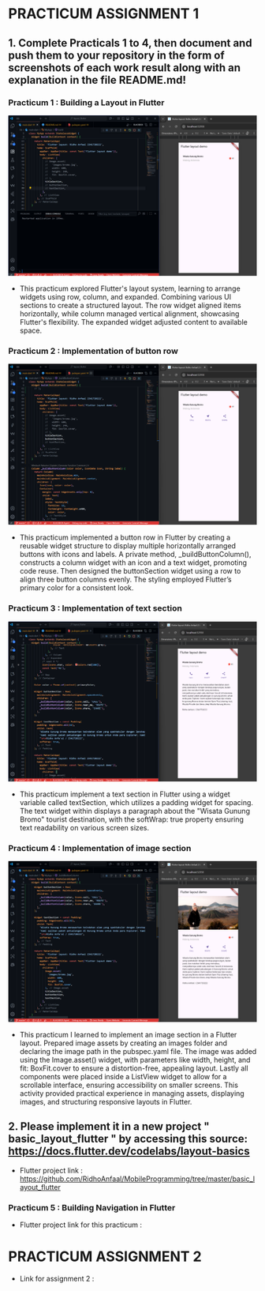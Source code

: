 # PRACTICUM ASSIGNMENT 1

## 1. Complete Practicals 1 to 4, then document and push them to your repository in the form of screenshots of each work result along with an explanation in the file README.md!

### Practicum 1 : Building a Layout in Flutter

![p1](images/p1.png)

- This practicum explored Flutter's layout system, learning to arrange widgets using row, column, and expanded. Combining various UI sections to create a structured layout. The row widget aligned items horizontally, while column managed vertical alignment, showcasing Flutter's flexibility. The expanded widget adjusted content to available space.

### Practicum 2 : Implementation of button row

![p2](images/p2.png)

- This practicum implemented a button row in Flutter by creating a reusable widget structure to display multiple horizontally arranged buttons with icons and labels. A private method, \_buildButtonColumn(), constructs a column widget with an icon and a text widget, promoting code reuse. Then designed the buttonSection widget using a row to align three button columns evenly. The styling employed Flutter’s primary color for a consistent look.

### Practicum 3 : Implementation of text section

![p3](images/p3.png)

- This practicum implement a text section in Flutter using a widget variable called textSection, which utilizes a padding widget for spacing. The text widget within displays a paragraph about the "Wisata Gunung Bromo" tourist destination, with the softWrap: true property ensuring text readability on various screen sizes.

### Practicum 4 : Implementation of image section

![p4](images/p4.png)

- This practicum I learned to implement an image section in a Flutter layout. Prepared image assets by creating an images folder and declaring the image path in the pubspec.yaml file. The image was added using the Image.asset() widget, with parameters like width, height, and fit: BoxFit.cover to ensure a distortion-free, appealing layout. Lastly all components were placed inside a ListView widget to allow for a scrollable interface, ensuring accessibility on smaller screens. This activity provided practical experience in managing assets, displaying images, and structuring responsive layouts in Flutter.

## 2. Please implement it in a new project " basic_layout_flutter " by accessing this source: https://docs.flutter.dev/codelabs/layout-basics

- Flutter project link : https://github.com/RidhoAnfaal/MobileProgramming/tree/master/basic_layout_flutter

### Practicum 5 : Building Navigation in Flutter
- Flutter project link for this practicum : 

# PRACTICUM ASSIGNMENT 2
- Link for assignment 2 : 